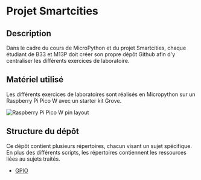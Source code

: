 # Projet Smartcities

## Description

Dans le cadre du cours de MicroPython et du projet Smartcities, chaque étudiant de B33 et M13P doit créer son propre dépôt Github afin d'y centraliser les différents exercices de laboratoire.

## Matériel utilisé

Les différents exercices de laboratoires sont réalisés en Micropython sur un Raspberry Pi Pico W avec un starter kit Grove.

![Raspberry Pi Pico W pin layout](https://components101.com/sites/default/files/component_pin/Raspberry%20Pi-Pico-W-pinout.png)

## Structure du dépôt

Ce dépôt contient plusieurs répertoires, chacun visant un sujet spécifique. En plus des différents scripts, les répertoires contiennent les ressources liées au sujets traités.

* [GPIO](https://github.com/maka-maxime/smartcities/GPIO)